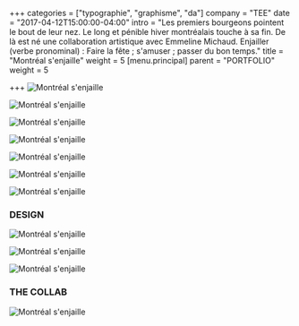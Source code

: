 +++
categories = ["typographie", "graphisme", "da"]
company = "TEE"
date = "2017-04-12T15:00:00-04:00"
intro = "Les premiers bourgeons pointent le bout de leur nez. Le long et pénible hiver montréalais touche à sa fin. De là est né une collaboration artistique avec Emmeline Michaud. Enjailler (verbe pronominal) : Faire la fête ; s'amuser ; passer du bon temps."
title = "Montréal s'enjaille"
weight = 5
[menu.principal]
parent = "PORTFOLIO"
weight = 5

+++
![Montréal s'enjaille](http://mir-s3-cdn-cf.behance.net/project_modules/1400/db106c54180191.595254c0aac2c.jpg "Enjailler Faire la fête s'amuser passer du bon temps.")

![Montréal s'enjaille](https://mir-s3-cdn-cf.behance.net/project_modules/max_3840/c9bc9354180191.59511e4defef2.png "Photographie par Charles Mackay")

![Montréal s'enjaille](https://mir-s3-cdn-cf.behance.net/project_modules/max_1200/6c04f854180191.59511e4def500.gif "Photographie par Charles Mackay")

![Montréal s'enjaille](https://mir-s3-cdn-cf.behance.net/project_modules/max_3840/5a226554180191.59511e4df13de.png "Photographie par Charles Mackay")

![Montréal s'enjaille](https://mir-s3-cdn-cf.behance.net/project_modules/max_3840/d205c754180191.59511e4df23bf.png "Photographie par Charles Mackay")

![Montréal s'enjaille](https://mir-s3-cdn-cf.behance.net/project_modules/max_3840/1a096e54180191.59511e4df0b3c.png "Photographie par Charles Mackay")

![Montréal s'enjaille](https://mir-s3-cdn-cf.behance.net/project_modules/max_3840/097dee54180191.59511e4df035e.png "Photographie par Charles Mackay")

### DESIGN

![Montréal s'enjaille](https://mir-s3-cdn-cf.behance.net/project_modules/max_3840/72140b54180191.59511e4df1dde.png "Valentin Cauro et Emmeiline Michaud")

![Montréal s'enjaille](https://mir-s3-cdn-cf.behance.net/project_modules/1400/f2e05754180191.595254c0ef42e.jpg "Photographie par Charles Mackay")

![Montréal s'enjaille](https://mir-s3-cdn-cf.behance.net/project_modules/max_3840/c4237a54180191.59511e4def9a1.png "Photographie par Charles Mackay")

### THE COLLAB

![Montréal s'enjaille](https://mir-s3-cdn-cf.behance.net/project_modules/1400/4a469354180191.5951779178669.gif "Photographie par Charles Mackay")
